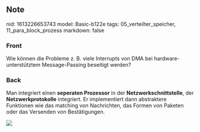 ## Note
nid: 1613226653743
model: Basic-b122e
tags: 05_verteilter_speicher, 11_para_block_prozess
markdown: false

### Front
Wie können die Probleme z. B. viele Interrupts von DMA bei hardware-unterstütztem Message-Passing beseitigt werden?

### Back
Man integriert einen <b>seperaten Prozessor</b> in der
<b>Netzwerkschnittstelle</b>, der <b>Netzwerkprotokolle</b>
integriert. Er implementiert dann abstraktere Funktionen wie das
matching von Nachrichten, das Formen von Paketen oder das Versenden
von Bestätigungen.
<div><img src=
"paste-4b1d43e897780768c4ac2306f17e40beea96b828.jpg"></div>
